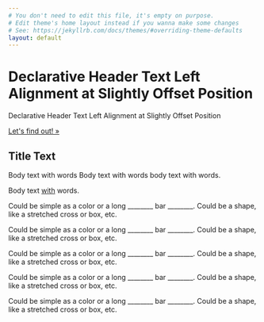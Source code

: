```yaml
---
# You don't need to edit this file, it's empty on purpose.
# Edit theme's home layout instead if you wanna make some changes
# See: https://jekyllrb.com/docs/themes/#overriding-theme-defaults
layout: default
---
```


<div class="jumbotron hero-unit">
  <div class="container">
    <h1>Declarative Header Text Left Alignment at Slightly Offset Position</h1>
    <p>Declarative Header Text Left Alignment at Slightly Offset Position</p>
    <a class="btn btn-primary btn-lg" href="#" role="button">Let's find out! &raquo;</a>   
  </div>
</div>

<section class="section">
  <div class="container showcase">
    <div class="page-header">
      <h1>Title Text</h1>
    </div>
    <p class="lead">Body text with words Body text with words body text with words.</p>
    <p>Body text <a href="/about">with</a> words.</p>
  </div>
</section>

<div class="layout-section bg-primary">
  <div class="container">
    <p class="text-center">Could be simple as a color or a long ________ bar ________.  Could be a shape, like a stretched cross or box, etc.</p>
  </div>
</div>

<div class="layout-section bg-success">
  <div class="container">
    <p class="text-center">Could be simple as a color or a long ________ bar ________.  Could be a shape, like a stretched cross or box, etc.</p>
  </div>
</div>

<div class="layout-section bg-info">
  <div class="container">
    <p class="text-center">Could be simple as a color or a long ________ bar ________.  Could be a shape, like a stretched cross or box, etc.</p>
  </div>
</div>

<div class="layout-section bg-warning">
  <div class="container">
    <p class="text-center">Could be simple as a color or a long ________ bar ________.  Could be a shape, like a stretched cross or box, etc.</p>
  </div>
</div>

<div class="layout-section bg-danger">
  <div class="container">
    <p class="text-center">Could be simple as a color or a long ________ bar ________.  Could be a shape, like a stretched cross or box, etc.</p>
  </div>
</div>

